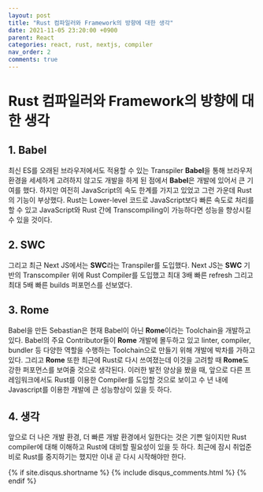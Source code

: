 ```yaml
---
layout: post
title: "Rust 컴파일러와 Framework의 방향에 대한 생각"
date: 2021-11-05 23:20:00 +0900
parent: React
categories: react, rust, nextjs, compiler
nav_order: 2
comments: true
---
```


# Rust 컴파일러와 Framework의 방향에 대한 생각

## 1. Babel

최신 ES를 오래된 브라우저에서도 적용할 수 있는 Transpiler **Babel**을 통해 브라우저 환경을 세세하게 고려하지 않고도 개발을 하게 된 점에서 **Babel**은 개발에 있어서 큰 기여를 했다. 하지만 여전히 JavaScript의 속도 한계를 가지고 있었고 그런 가운데 Rust의 기능이 부상했다. Rust는 Lower-level 코드로 JavaScript보다 빠른 속도로 처리를 할 수 있고 JavaScript와 Rust 간에 Transcompiling이 가능하다면 성능을 향상시킬 수 있을 것이다. 

## 2. SWC 

그리고 최근 Next JS에서는 **SWC**라는 Transpiler를 도입했다. Next JS는 **SWC** 기반의 Transcompiler 위에 Rust Compiler를 도입했고 최대 3배 빠른 refresh 그리고 최대 5배 빠른 builds 퍼포먼스를 선보였다.

## 3. Rome

Babel을 만든 Sebastian은 현재 Babel이 아닌 **Rome**이라는 Toolchain을 개발하고 있다. Babel의 주요 Contributor들이 **Rome** 개발에 몰두하고 있고 linter, compiler, bundler 등 다양한 역할을 수행하는 Toolchain으로 만들기 위해 개발에 박차를 가하고 있다. 그리고 **Rome** 또한 최근에 Rust로 다시 쓰여졌는데 이것을 고려할 때 **Rome**도 강한 퍼포먼스를 보여줄 것으로 생각된다. 이러한 발전 양상을 봤을 때, 앞으로  다른 프레임워크에서도 Rust를 이용한 Compiler를 도입할 것으로 보이고 수 년 내에 Javascript를 이용한 개발에 큰 성능향상이 있을 듯 하다.

## 4. 생각

앞으로 더 나은 개발 환경, 더 빠른 개발 환경에서 일한다는 것은 기쁜 일이지만 Rust compiler에 대해 이해하고 Rust에 대비할 필요성이 있을 듯 하다. 최근에 잠시 취업준비로 Rust를 중지하기는 했지만 이내 곧 다시 시작해야만 한다.

{% if site.disqus.shortname %}
  {% include disqus_comments.html %}
{% endif %}